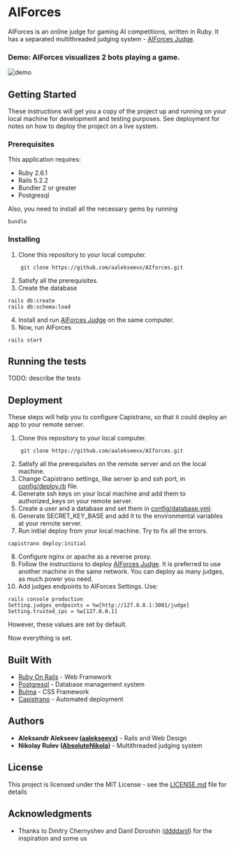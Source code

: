 # AIForces

AIForces is an online judge for gaming AI competitions, written in Ruby.
It has a separated multithreaded judging system - [AIForces Judge](http://github.com/AbsoluteNikola/AIforcesJudge).

### Demo: AIForces visualizes 2 bots playing a game.
![demo](https://i.ibb.co/1qnqY3w/demo.gif)
## Getting Started

These instructions will get you a copy of the project up and running on your local machine for development and testing purposes. See deployment for notes on how to deploy the project on a live system.

### Prerequisites

This application requires:
* Ruby 2.6.1
* Rails 5.2.2
* Bundler 2 or greater
* Postgresql

Also, you need to install all the necessary gems by running
```
bundle
```

### Installing

1) Clone this repository to your local computer.
```
    git clone https://github.com/aalekseevx/AIforces.git
```
2) Satisfy all the prerequisites.
3) Create the database
```
rails db:create
rails db:schema:load
```
4) Install and run [AIForces Judge](http://github.com/AbsoluteNikola/AIforcesJudge) on the same computer.
5) Now, run AIForces
```
rails start
```

## Running the tests

TODO: describe the tests

## Deployment

These steps will help you to configure Capistrano, so that it could deploy an app to your remote server.
1) Clone this repository to your local computer.
```
    git clone https://github.com/aalekseevx/AIforces.git
```
2) Satisfy all the prerequisites on the remote server and on the local machine.
3) Change Capistrano settings, like server ip and ssh port, in [config/deploy.rb](config/deploy.rb) file.
4) Generate ssh keys on your local machine and add them to authorized_keys on your remote server.
5) Create a user and a database and set them in [config/database.yml](config/database.yml).
6) Generate SECRET_KEY_BASE and add it to the environmental variables at your remote server.
7) Run initial deploy from your local machine. Try to fix all the errors.
 ```
 capistrano deploy:initial
 ```
8) Configure nginx or apache as a reverse proxy.
9) Follow the instructions to deploy [AIForces Judge](http://github.com/AbsoluteNikola/AIforcesJudge).
It is preferred to use another machine in the same network. You can deploy as many judges, as much power you need.
10) Add judges endpoints to AIForces Settings. Use:
```
rails console production
Setting.judges_endpoints = %w[http://127.0.0.1:3001/judge]
Setting.trusted_ips = %w[127.0.0.1]
```
However, these values are set by default.

Now everything is set.

## Built With

* [Ruby On Rails](https://rubyonrails.org/) - Web Framework
* [Postgresql](https://www.postgresql.org/) - Database management system
* [Bulma](https://bulma.io/) - CSS Framework
* [Capistrano](https://capistranorb.com/) - Automated deployment

## Authors

* **Aleksandr Alekseev ([aalekseevx](https://github.com/aalekseevx))** - Rails and Web Design 
* **Nikolay Rulev ([AbsoluteNikola](https://github.com/AbsoluteNikola))** - Multithreaded judging system

## License

This project is licensed under the MIT License - see the [LICENSE.md](LICENSE.md) file for details

## Acknowledgments

* Thanks to Dmitry Chernyshev and Danil Doroshin ([ddddanil](https://github.com/ddddanil)) for the inspiration and some us